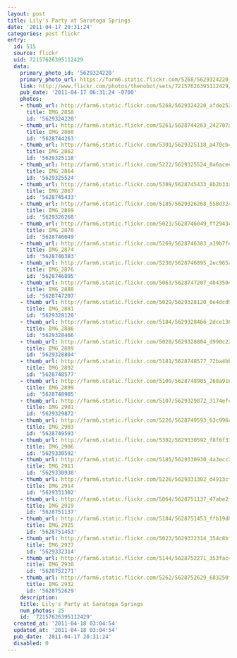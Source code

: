 ```yaml
---
layout: post
title: Lily's Party at Saratoga Springs
date: '2011-04-17 20:31:24'
categories: post flickr
entry:
  id: 515
  source: flickr
  uid: 72157626395112429
  data:
    primary_photo_id: '5629324220'
    primary_photo_url: https://farm6.static.flickr.com/5268/5629324220_afde252bef_m.jpg
    link: http://www.flickr.com/photos/thenobot/sets/72157626395112429/
    pub_date: '2011-04-17 06:31:24 -0700'
    photos:
    - thumb_url: http://farm6.static.flickr.com/5268/5629324220_afde252bef_s.jpg
      title: IMG_2858
      id: '5629324220'
    - thumb_url: http://farm6.static.flickr.com/5261/5628744263_242707aa50_s.jpg
      title: IMG_2860
      id: '5628744263'
    - thumb_url: http://farm6.static.flickr.com/5301/5629325118_a470cb4164_s.jpg
      title: IMG_2862
      id: '5629325118'
    - thumb_url: http://farm6.static.flickr.com/5222/5629325524_0a6acee2e1_s.jpg
      title: IMG_2864
      id: '5629325524'
    - thumb_url: http://farm6.static.flickr.com/5309/5628745433_8b2b33ac7c_s.jpg
      title: IMG_2867
      id: '5628745433'
    - thumb_url: http://farm6.static.flickr.com/5185/5629326268_558d3246f0_s.jpg
      title: IMG_2869
      id: '5629326268'
    - thumb_url: http://farm6.static.flickr.com/5023/5628746049_ff2943c458_s.jpg
      title: IMG_2870
      id: '5628746049'
    - thumb_url: http://farm6.static.flickr.com/5269/5628746383_a19b7fed66_s.jpg
      title: IMG_2874
      id: '5628746383'
    - thumb_url: http://farm6.static.flickr.com/5230/5628746895_2ec965acbf_s.jpg
      title: IMG_2876
      id: '5628746895'
    - thumb_url: http://farm6.static.flickr.com/5063/5628747207_4b43504873_s.jpg
      title: IMG_2880
      id: '5628747207'
    - thumb_url: http://farm6.static.flickr.com/5029/5629328120_0e4dcd9c23_s.jpg
      title: IMG_2881
      id: '5629328120'
    - thumb_url: http://farm6.static.flickr.com/5184/5629328466_2dce138989_s.jpg
      title: IMG_2886
      id: '5629328466'
    - thumb_url: http://farm6.static.flickr.com/5028/5629328804_d990c22955_s.jpg
      title: IMG_2889
      id: '5629328804'
    - thumb_url: http://farm6.static.flickr.com/5181/5628748577_72ba4bb9bc_s.jpg
      title: IMG_2892
      id: '5628748577'
    - thumb_url: http://farm6.static.flickr.com/5109/5628748905_268a9169ee_s.jpg
      title: IMG_2899
      id: '5628748905'
    - thumb_url: http://farm6.static.flickr.com/5107/5629329872_3174efc251_s.jpg
      title: IMG_2901
      id: '5629329872'
    - thumb_url: http://farm6.static.flickr.com/5226/5628749593_63c996c8a6_s.jpg
      title: IMG_2903
      id: '5628749593'
    - thumb_url: http://farm6.static.flickr.com/5302/5629330592_f8f6f31603_s.jpg
      title: IMG_2906
      id: '5629330592'
    - thumb_url: http://farm6.static.flickr.com/5185/5629330930_4a3ecc3302_s.jpg
      title: IMG_2911
      id: '5629330930'
    - thumb_url: http://farm6.static.flickr.com/5226/5629331302_d4913cfa1e_s.jpg
      title: IMG_2914
      id: '5629331302'
    - thumb_url: http://farm6.static.flickr.com/5064/5628751137_47abe2f041_s.jpg
      title: IMG_2919
      id: '5628751137'
    - thumb_url: http://farm6.static.flickr.com/5184/5628751453_ffb19d858c_s.jpg
      title: IMG_2925
      id: '5628751453'
    - thumb_url: http://farm6.static.flickr.com/5023/5629332314_354c8bf360_s.jpg
      title: IMG_2927
      id: '5629332314'
    - thumb_url: http://farm6.static.flickr.com/5144/5628752271_353fac4ced_s.jpg
      title: IMG_2930
      id: '5628752271'
    - thumb_url: http://farm6.static.flickr.com/5262/5628752629_683250f1f7_s.jpg
      title: IMG_2932
      id: '5628752629'
    description: 
    title: Lily's Party at Saratoga Springs
    num_photos: 25
    id: '72157626395112429'
  created_at: '2011-04-18 03:04:54'
  updated_at: '2011-04-18 03:04:54'
  pub_date: '2011-04-17 20:31:24'
  disabled: 0
---
```

